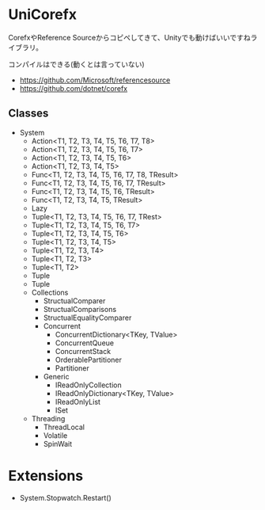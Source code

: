 # UniCorefx

CorefxやReference Sourceからコピペしてきて、Unityでも動けばいいですねライブラリ。

コンパイルはできる(動くとは言っていない)

- https://github.com/Microsoft/referencesource
- https://github.com/dotnet/corefx

## Classes

- System
  - Action<T1, T2, T3, T4, T5, T6, T7, T8>
  - Action<T1, T2, T3, T4, T5, T6, T7>
  - Action<T1, T2, T3, T4, T5, T6>
  - Action<T1, T2, T3, T4, T5>
  - Func<T1, T2, T3, T4, T5, T6, T7, T8, TResult>
  - Func<T1, T2, T3, T4, T5, T6, T7, TResult>
  - Func<T1, T2, T3, T4, T5, T6, TResult>
  - Func<T1, T2, T3, T4, T5, TResult>
  - Lazy<T>
  - Tuple<T1, T2, T3, T4, T5, T6, T7, TRest>
  - Tuple<T1, T2, T3, T4, T5, T6, T7>
  - Tuple<T1, T2, T3, T4, T5, T6>
  - Tuple<T1, T2, T3, T4, T5>
  - Tuple<T1, T2, T3, T4>
  - Tuple<T1, T2, T3>
  - Tuple<T1, T2>
  - Tuple<T1>
  - Tuple
  - Collections
    - StructualComparer
    - StructualComparisons
    - StructualEqualityComparer
    - Concurrent
      - ConcurrentDictionary<TKey, TValue>
      - ConcurrentQueue<T>
      - ConcurrentStack<T>
      - OrderablePartitioner<TSource>
      - Partitioner
    - Generic
      - IReadOnlyCollection<T>
      - IReadOnlyDictionary<TKey, TValue>
      - IReadOnlyList<T>
      - ISet<T>
  - Threading
    - ThreadLocal<T>
    - Volatile
    - SpinWait


# Extensions
- System.Stopwatch.Restart()